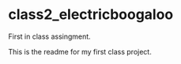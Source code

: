 # class2_electricboogaloo
First in class assingment.

This is the readme for my first class project.
